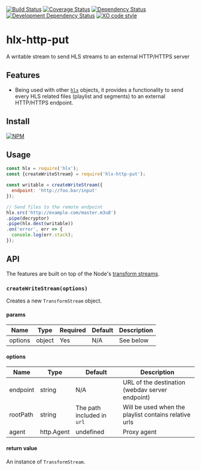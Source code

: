 [![Build Status](https://travis-ci.org/hlxjs/hlx-http-put.svg?branch=master)](https://travis-ci.org/hlxjs/hlx-http-put)
[![Coverage Status](https://coveralls.io/repos/github/hlxjs/hlx-http-put/badge.svg?branch=master)](https://coveralls.io/github/hlxjs/hlx-http-put?branch=master)
[![Dependency Status](https://david-dm.org/hlxjs/hlx-http-put.svg)](https://david-dm.org/hlxjs/hlx-http-put)
[![Development Dependency Status](https://david-dm.org/hlxjs/hlx-http-put/dev-status.svg)](https://david-dm.org/hlxjs/hlx-http-put#info=devDependencies)
[![XO code style](https://img.shields.io/badge/code_style-XO-5ed9c7.svg)](https://github.com/sindresorhus/xo)

# hlx-http-put
A writable stream to send HLS streams to an external HTTP/HTTPS server

## Features
* Being used with other [`hlx`](https://github.com/hlxjs) objects, it provides a functionality to send every HLS related files (playlist and segments) to an external HTTP/HTTPS endpoint.

## Install
[![NPM](https://nodei.co/npm/hlx-http-put.png?mini=true)](https://nodei.co/npm/hlx-http-put/)

## Usage

```js
const hlx = require('hlx');
const {createWriteStream} = require('hlx-http-put');

const writable = createWriteStream({
  endpoint: 'http://foo.bar/input'
});

// Send files to the remote endpoint
hlx.src('http://example.com/master.m3u8')
.pipe(decryptor)
.pipe(hlx.dest(writable))
.on('error', err => {
  console.log(err.stack);
});
```
## API
The features are built on top of the Node's [transform streams](https://nodejs.org/api/stream.html#stream_class_stream_transform).

### `createWriteStream(options)`
Creates a new `TransformStream` object.

#### params
| Name    | Type   | Required | Default | Description   |
| ------- | ------ | -------- | ------- | ------------- |
| options | object | Yes       | N/A      | See below     |

#### options
| Name        | Type   | Default | Description                       |
| ----------- | ------ | ------- | --------------------------------- |
| endpoint | string | N/A     | URL of the destination (webdav server endpoint) |
| rootPath | string | The path included in `url` | Will be used when the playlist contains relative urls |
| agent | http.Agent | undefined | Proxy agent |

#### return value
An instance of `TransformStream`.
